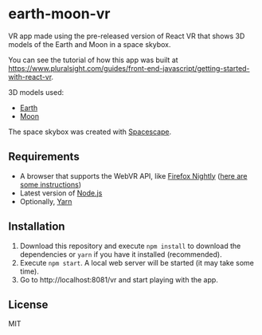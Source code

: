 # earth-moon-vr

VR app made using the pre-released version of React VR that shows 3D models of the Earth and Moon in a space skybox.

You can see the tutorial of how this app was built at https://www.pluralsight.com/guides/front-end-javascript/getting-started-with-react-vr.

3D models used: 
- [Earth](http://tf3dm.com/3d-model/planet-earth-99065.html)
- [Moon](http://tf3dm.com/3d-model/moon-17150.html)

The space skybox was created with [Spacescape](http://alexcpeterson.com/spacescape/).

## Requirements

- A browser that supports the WebVR API, like [Firefox Nightly](https://nightly.mozilla.org/) ([here are some instructions](https://github.com/Web-VR/iswebvrready/wiki/Instructions%3A-Firefox-Nightly))
- Latest version of [Node.js](https://nodejs.org/)
- Optionally, [Yarn](https://yarnpkg.com/)

## Installation
1. Download this repository and execute `npm install` to download the dependencies or `yarn` if you have it installed (recommended).
2. Execute `npm start`. A local web server will be started (it may take some time).
3. Go to http://localhost:8081/vr and start playing with the app.


## License
MIT